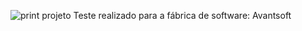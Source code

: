 ![print projeto](https://github.com/lucas3034/Avantsoft_test/assets/77418656/494e62da-3682-417b-84ef-c1a7572c345d)
Teste realizado para a fábrica de software: Avantsoft

